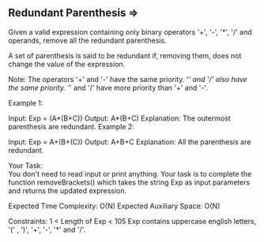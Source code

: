 Redundant Parenthesis  =>
----------------------



Given a valid expression containing only binary operators '+', '-', '*', '/' and operands, remove all the redundant parenthesis.

A set of parenthesis is said to be redundant if, removing them, does not change the value of the expression.

Note: The operators '+' and '-' have the same priority. '*' and '/' also have the same priority. '*' and '/' have more priority than '+' and '-'.


Example 1:

Input:
Exp = (A*(B+C))
Output: A*(B+C)
Explanation: The outermost parenthesis
are redundant.
Example 2:

Input:
Exp = A+(B+(C))
Output: A+B+C
Explanation: All the parenthesis
are redundant.

Your Task:  
You don't need to read input or print anything. Your task is to complete the function removeBrackets() which takes the string Exp as input parameters and returns the updated expression.


Expected Time Complexity: O(N)
Expected Auxiliary Space: O(N)


Constraints:
1 < Length of Exp < 105
Exp contains uppercase english letters, '(' , ')', '+', '-', '*' and '/'.
